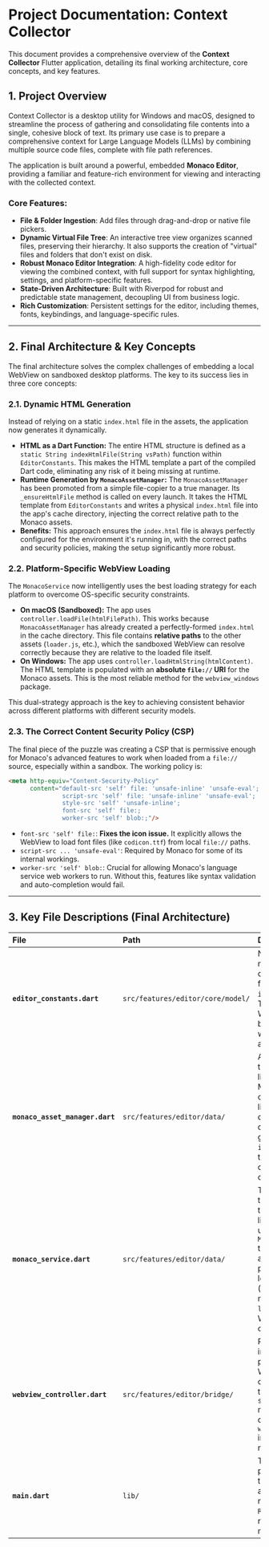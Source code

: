 # Project Documentation: Context Collector

This document provides a comprehensive overview of the **Context Collector** Flutter application, detailing its final working architecture, core concepts, and key features.

## 1. Project Overview

Context Collector is a desktop utility for Windows and macOS, designed to streamline the process of gathering and consolidating file contents into a single, cohesive block of text. Its primary use case is to prepare a comprehensive context for Large Language Models (LLMs) by combining multiple source code files, complete with file path references.

The application is built around a powerful, embedded **Monaco Editor**, providing a familiar and feature-rich environment for viewing and interacting with the collected context.

### Core Features:
- **File & Folder Ingestion**: Add files through drag-and-drop or native file pickers.
- **Dynamic Virtual File Tree**: An interactive tree view organizes scanned files, preserving their hierarchy. It also supports the creation of "virtual" files and folders that don't exist on disk.
- **Robust Monaco Editor Integration**: A high-fidelity code editor for viewing the combined context, with full support for syntax highlighting, settings, and platform-specific features.
- **State-Driven Architecture**: Built with Riverpod for robust and predictable state management, decoupling UI from business logic.
- **Rich Customization**: Persistent settings for the editor, including themes, fonts, keybindings, and language-specific rules.

---

## 2. Final Architecture & Key Concepts

The final architecture solves the complex challenges of embedding a local WebView on sandboxed desktop platforms. The key to its success lies in three core concepts:

### 2.1. Dynamic HTML Generation

Instead of relying on a static `index.html` file in the assets, the application now generates it dynamically.

-   **HTML as a Dart Function:** The entire HTML structure is defined as a `static String indexHtmlFile(String vsPath)` function within `EditorConstants`. This makes the HTML template a part of the compiled Dart code, eliminating any risk of it being missing at runtime.
-   **Runtime Generation by `MonacoAssetManager`:** The `MonacoAssetManager` has been promoted from a simple file-copier to a true manager. Its `_ensureHtmlFile` method is called on every launch. It takes the HTML template from `EditorConstants` and writes a physical `index.html` file into the app's cache directory, injecting the correct relative path to the Monaco assets.
-   **Benefits:** This approach ensures the `index.html` file is always perfectly configured for the environment it's running in, with the correct paths and security policies, making the setup significantly more robust.

### 2.2. Platform-Specific WebView Loading

The `MonacoService` now intelligently uses the best loading strategy for each platform to overcome OS-specific security constraints.

-   **On macOS (Sandboxed):** The app uses `controller.loadFile(htmlFilePath)`. This works because `MonacoAssetManager` has already created a perfectly-formed `index.html` in the cache directory. This file contains **relative paths** to the other assets (`loader.js`, etc.), which the sandboxed WebView can resolve correctly because they are relative to the loaded file itself.
-   **On Windows:** The app uses `controller.loadHtmlString(htmlContent)`. The HTML template is populated with an **absolute `file://` URI** for the Monaco assets. This is the most reliable method for the `webview_windows` package.

This dual-strategy approach is the key to achieving consistent behavior across different platforms with different security models.

### 2.3. The Correct Content Security Policy (CSP)

The final piece of the puzzle was creating a CSP that is permissive enough for Monaco's advanced features to work when loaded from a `file://` source, especially within a sandbox. The working policy is:

```html
<meta http-equiv="Content-Security-Policy" 
      content="default-src 'self' file: 'unsafe-inline' 'unsafe-eval'; 
               script-src 'self' file: 'unsafe-inline' 'unsafe-eval'; 
               style-src 'self' 'unsafe-inline'; 
               font-src 'self' file:; 
               worker-src 'self' blob:;"/>
```
-   `font-src 'self' file:`: **Fixes the icon issue.** It explicitly allows the WebView to load font files (like `codicon.ttf`) from local `file://` paths.
-   `script-src ... 'unsafe-eval'`: Required by Monaco for some of its internal workings.
-   `worker-src 'self' blob:`: Crucial for allowing Monaco's language service web workers to run. Without this, features like syntax validation and auto-completion would fail.

---

## 3. Key File Descriptions (Final Architecture)

| File                            | Path                              | Description                                                                                                                                                                                                                                       |
|:--------------------------------|:----------------------------------|:--------------------------------------------------------------------------------------------------------------------------------------------------------------------------------------------------------------------------------------------------|
| **`editor_constants.dart`**     | `src/features/editor/core/model/` | Now contains the master `index.html` content as a Dart function, `indexHtmlFile()`. This centralizes the WebView's bootstrap logic within the compiled application.                                                                               |
| **`monaco_asset_manager.dart`** | `src/features/editor/data/`       | A critical service that manages the lifecycle of all Monaco assets. It copies the Monaco library to a cache directory and dynamically generates the `index.html` file with the correct configuration for the current run.                         |
| **`monaco_service.dart`**       | `src/features/editor/data/`       | The core service that orchestrates the editor's lifecycle. It now uses the `MonacoAssetManager` to get asset paths and employs platform-specific loading strategies (`loadFile` for macOS, `loadHtmlString` for Windows) to ensure compatibility. |
| **`webview_controller.dart`**   | `src/features/editor/bridge/`     | Provides a unified interface for the platform-specific WebView controllers. Includes the essential `setOnConsoleMessage` method for debugging the `webview_flutter` implementation on macOS.                                                      |
| **`main.dart`**                 | `lib/`                            | The app's entry point. Initializes all top-level services and providers and registers the global `RouteObserver` for robust focus management.                                                                                                     |
